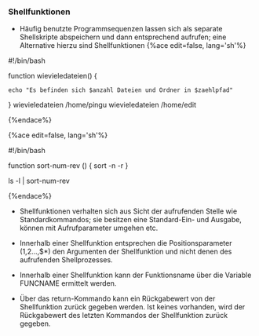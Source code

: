 ### Shellfunktionen

* Häufig benutzte Programmsequenzen lassen sich als separate Shellskripte abspeichern und dann entsprechend aufrufen; eine Alternative hierzu sind Shellfunktionen
{%ace edit=false, lang='sh'%}

#!/bin/bash

function wievieledateien() {

	echo "Es befinden sich $anzahl Dateien und Ordner in $zaehlpfad"
}
wievieledateien /home/pingu
wievieledateien /home/edit

{%endace%}

{%ace edit=false, lang='sh'%}

#!/bin/bash

function sort-num-rev () {
	sort -n -r
}

ls -l | sort-num-rev

{%endace%}

* Shellfunktionen verhalten sich aus Sicht der aufrufenden Stelle wie Standardkommandos; sie besitzen eine Standard-Ein- und Ausgabe, können mit Aufrufparameter umgehen etc.

* Innerhalb einer Shellfunktion entsprechen die Positionsparameter ($1,$2...,$*) den Argumenten der Shellfunktion und nicht denen des aufrufenden Shellprozesses.

* Innerhalb einer Shellfunktion kann der Funktionsname über die Variable FUNCNAME ermittelt werden.

* Über das return-Kommando kann ein Rückgabewert von der Shellfunktion zurück gegeben werden. Ist keines vorhanden, wird der Rückgabewert des letzten Kommandos der Shellfunktion zurück gegeben.






